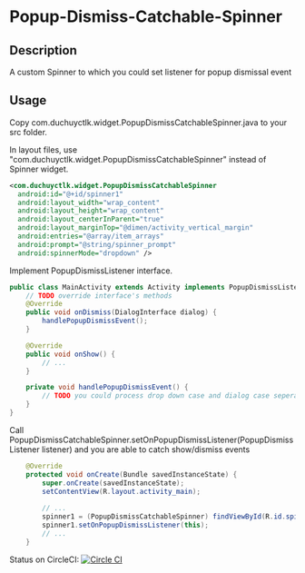 Popup-Dismiss-Catchable-Spinner
===============================


Description
--
A custom Spinner to which you could set listener for popup dismissal event

Usage
--
Copy com.duchuyctlk.widget.PopupDismissCatchableSpinner.java to your src folder.

In layout files, use "com.duchuyctlk.widget.PopupDismissCatchableSpinner" instead of Spinner widget.

```xml
<com.duchuyctlk.widget.PopupDismissCatchableSpinner
  android:id="@+id/spinner1"
  android:layout_width="wrap_content"
  android:layout_height="wrap_content"
  android:layout_centerInParent="true"
  android:layout_marginTop="@dimen/activity_vertical_margin"
  android:entries="@array/item_arrays"
  android:prompt="@string/spinner_prompt"
  android:spinnerMode="dropdown" />
```

Implement PopupDismissListener interface.

```java
public class MainActivity extends Activity implements PopupDismissListener {
	// TODO override interface's methods
	@Override
	public void onDismiss(DialogInterface dialog) {
		handlePopupDismissEvent();
	}

	@Override
	public void onShow() {
		// ...
	}

	private void handlePopupDismissEvent() {
		// TODO you could process drop down case and dialog case seperately if needed
	}
}
```

Call PopupDismissCatchableSpinner.setOnPopupDismissListener(PopupDismissListener listener) and you are able to catch show/dismiss events

```java
	@Override
	protected void onCreate(Bundle savedInstanceState) {
		super.onCreate(savedInstanceState);
		setContentView(R.layout.activity_main);
		
		// ...
		spinner1 = (PopupDismissCatchableSpinner) findViewById(R.id.spinner1);
		spinner1.setOnPopupDismissListener(this);		
		// ...
	}
```

Status on CircleCI:
[![Circle CI](https://circleci.com/gh/duchuyctlk/Popup-Dismiss-Catchable-Spinner.svg?style=svg)](https://circleci.com/gh/duchuyctlk/Popup-Dismiss-Catchable-Spinner)
